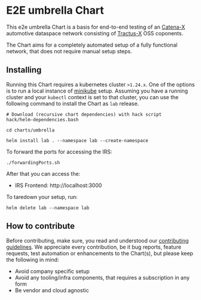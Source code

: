 # E2E umbrella Chart

This e2e umbrella Chart is a basis for end-to-end testing of an [Catena-X](https://catena-x.net/en/) automotive dataspace network
consisting of [Tractus-X](https://projects.eclipse.org/projects/automotive.tractusx) OSS coponents.

The Chart aims for a completely automated setup of a fully functional network, that does not require manual setup steps.

## Installing

Running this Chart requires a kubernetes cluster `>1.24.x`. One of the options is to run a local instance of [minikube](https://minikube.sigs.k8s.io/docs/start/) setup.
Assuming you have a running cluster and your `kubectl` context is set to that cluster, you can use the following command to install
the Chart as `lab` release.

```shell
# Download (recursive chart dependencies) with hack script
hack/helm-dependencies.bash

cd charts/umbrella

helm install lab . --namespace lab --create-namespace
```

To forward the ports for accessing the IRS:

```shell
./forwardingPorts.sh
```
After that you can access the:
- IRS Frontend: http://localhost:3000


To taredown your setup, run:

```shell
helm delete lab --namespace lab
```

## How to contribute

Before contributing, make sure, you read and understood our [contributing guidelines](./CONTRIBUTING.md).
We appreciate every contribution, be it bug reports, feature requests, test automation or enhancements to the Chart(s),
but please keep the following in mind:

- Avoid company specific setup
- Avoid any tooling/infra components, that requires a subscription in any form
- Be vendor and cloud agnostic
